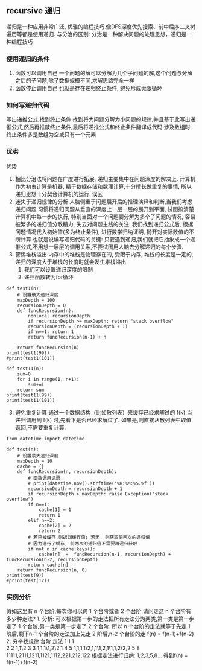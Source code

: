 ## recursive 递归
递归是一种应用非常广泛, 优雅的编程技巧.像DFS深度优先搜索、前中后序二叉树遍历等都是使用递归.
与分治的区别: 分治是一种解决问题的处理思想，递归是一种编程技巧
### 使用递归的条件
1. 函数可以调用自己
    一个问题的解可以分解为几个子问题的解,这个问题与分解之后的子问题,除了数据规模不同,求解思路完全一样
2. 函数停止调用自己
    也就是存在递归终止条件, 避免形成无限循环
### 如何写递归代码
写出递推公式,找到终止条件
找到将大问题分解为小问题的规律,并且基于此写出递推公式,然后再推敲终止条件,最后将递推公式和终止条件翻译成代码
涉及数组时,终止条件多是数组为空或只有一个元素
### 优劣
优势
1. 相比分治法将问题在广度进行拓展, 递归主要集中在问题深度的解决上. 
计算机作为初衷计算是机器, 精于数据存储和数理计算,十分擅长做重复的事情, 所以递归思想十分契合计算机的运行.
误区
1. 迷失于递归规律的分析
人脑侧重于问题展开后的推理演绎和判断,当我们考虑递归问题,习惯将递归问题从垂直的深度上一层一层的展开到平面, 试图搞清楚计算机中每一步的执行, 特别当面对一个问题要分解为多个子问题的情况, 容易被繁多的递归值分散精力, 失去对问题主线的关注. 
    我们找到递归公式后, 根据问题情况代入初始值(多为终止条件), 进行数学归纳证明, 抛开对实际数值的不断计算
    也就是说编写递归代码的关键: 只要遇到递归,我们就把它抽象成一个递推公式,不用想一层层的调用关系,不要试图用人脑去分解递归的每个步骤.
2. 警惕堆栈溢出
内存中的堆栈是物理存在的, 受限于内存, 堆栈的长度是一定的, 递归的深度大于堆栈的长度时就会发生堆栈溢出
    1. 我们可以设置递归深度的限制
    2. 递归函数转为for循环
```
def test1(n):
    # 设置最大递归深度
    maxDepth = 100
    recursionDepth = 0
    def funcRecursion(n):
        nonlocal recursionDepth
        if recursionDepth >= maxDepth: return "stack overflow"
        recursionDepth = (recursionDepth + 1)
        if n==1: return 1
        return funcRecursion(n-1) + n

    return funcRecursion(n)
print(test1(99)) 
#print(test1(101))

def test11(n):
    sum=0
    for i in range(1, n+1):
        sum+=i
    return sum
print(test11(99)) 
print(test11(101))
```
3. 避免重复计算
通过一个数据结构（比如散列表）来缓存已经求解过的 f(k).当递归调用到 f(k) 时,先看下是否已经求解过了.
如果是,则直接从散列表中取值返回,不需要重复计算.
```
from datetime import datetime

def test(n):
    # 设置最大递归深度
    maxDepth = 10 
    cache = {}
    def funcRecursion(n, recursionDepth): 
        # 函数调用记录
        # print(datetime.now().strftime('%H:%M:%S.%f'))
        recursionDepth = recursionDepth + 1 
        if recursionDepth > maxDepth: raise Exception("stack overflow")
        if n==1: 
            cache[1] = 1
            return 1 
        elif n==2:
            cache[2] = 2
            return 2
        # 若已被缓存,则返回缓存值; 若无, 则获取前两次的递归值
        # 因为进行了缓存, 前两次的递归值不需要再递归获取
        if not n in cache.keys():
            cache[n]  =  funcRecursion(n-1, recursionDepth) + funcRecursion(n-2, recursionDepth) 
        return cache[n]
    return funcRecursion(n, 0)
print(test(9))  
#print(test(12))  
```
### 实例分析
假如这里有 n 个台阶,每次你可以跨 1 个台阶或者 2 个台阶,请问走这 n 个台阶有多少种走法? 
    1. 分析: 可以根据第一步的走法把所有走法分为两类,第一类是第一步走了 1 个台阶,另一类是第一步走了 2 个台阶.
    所以 n 个台阶的走法就等于先走 1 阶后,剩下n-1 个台阶的走法加上先走 2 阶后,n-2 个台阶的走
    f(n) = f(n-1)+f(n-2)
    2. 穷举找规律
        台阶    走法
        1       1   1\
        2       2   1,1\2
        3       3   1,1,1\1,2\2,1
        4       5   1,1,1,1\2,1,1\1,2,1\1,1,2\2,2
        5       8   11111,2111,1211,1121,1112,221,212,122
    根据走法进行归纳: 1,2,3,5,8... 得到f(n) = f(n-1)+f(n-2)